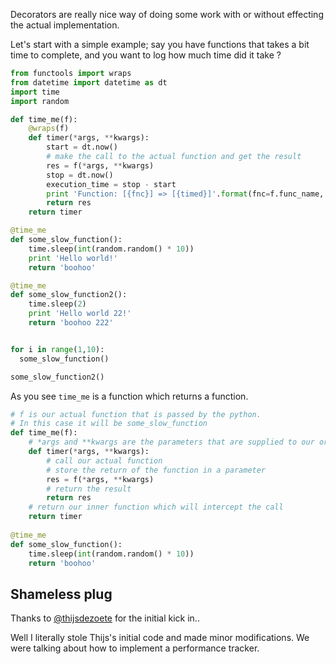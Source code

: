 Decorators are really nice way of doing some work with or without effecting the actual implementation. 

Let's start with a simple example; say you have functions that takes a bit time to complete, and you want to log 
how much time did it take ?

```python
from functools import wraps
from datetime import datetime as dt
import time
import random

def time_me(f):
    @wraps(f)
    def timer(*args, **kwargs):
        start = dt.now()
        # make the call to the actual function and get the result
        res = f(*args, **kwargs)
        stop = dt.now()
        execution_time = stop - start
        print 'Function: [{fnc}] => [{timed}]'.format(fnc=f.func_name, timed=execution_time)
        return res
    return timer

@time_me
def some_slow_function():
    time.sleep(int(random.random() * 10))
    print 'Hello world!'
    return 'boohoo'

@time_me
def some_slow_function2():
    time.sleep(2)
    print 'Hello world 22!'
    return 'boohoo 222'


for i in range(1,10):
  some_slow_function()

some_slow_function2()

```

As you see ```time_me``` is a function which returns a function. 

```python
# f is our actual function that is passed by the python. 
# In this case it will be some_slow_function
def time_me(f):
    # *args and **kwargs are the parameters that are supplied to our original function
    def timer(*args, **kwargs):
        # call our actual function
        # store the return of the function in a parameter
        res = f(*args, **kwargs)
        # return the result
        return res
    # return our inner function which will intercept the call
    return timer
    
@time_me
def some_slow_function():
    time.sleep(int(random.random() * 10))
    return 'boohoo'

```

Shameless plug
-------------
Thanks to [@thijsdezoete](https://github.com/thijsdezoete) for the initial kick in..

Well I literally stole Thijs's initial code and made minor modifications. We were talking about how to implement a 
performance tracker. 
